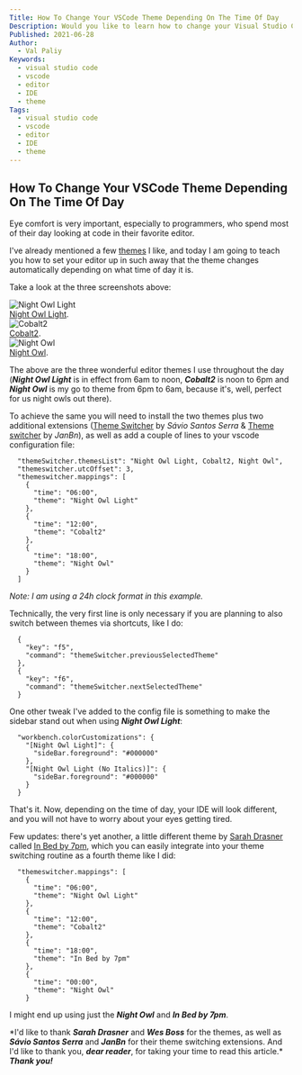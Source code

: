 ```yaml
---
Title: How To Change Your VSCode Theme Depending On The Time Of Day
Description: Would you like to learn how to change your Visual Studio Code theme as time goes by? Read on!
Published: 2021-06-28
Author:
  - Val Paliy
Keywords:
  - visual studio code
  - vscode
  - editor
  - IDE
  - theme
Tags:
  - visual studio code
  - vscode
  - editor
  - IDE
  - theme
---
```


## How To Change Your VSCode Theme Depending On The Time Of Day

Eye comfort is very important, especially to programmers, who spend most of their day looking at code in their favorite editor.

I've already mentioned a few [themes](https://valticus.pro/tags/theme/) I like, and today I am going to teach you how to set your editor up in such away that the theme changes automatically depending on what time of day it is.

Take a look at the three screenshots above:

<div class="align_center" style="height:auto; max-width: 100%; border:none; display:block;">
<img src='/img/theme-morning.png' loading='lazy' alt='Night Owl Light' title='Night Owl Light' class="align_center"><a href="https://marketplace.visualstudio.com/items?itemName=sdras.night-owl"><br />Night Owl Light</a>.</div>

<div class="align_center" style="height:auto; max-width: 100%; border:none; display:block;">
<img src='/img/theme-afternoon.png' loading='lazy' alt='Cobalt2' title='Cobalt2' class="align_center"><a href="https://marketplace.visualstudio.com/items?itemName=wesbos.theme-cobalt2"><br />Cobalt2</a>.</div>

<div class="align_center" style="height:auto; max-width: 100%; border:none; display:block;">
<img src='/img/theme-night.png' loading='lazy' alt='Night Owl' title='Night Owl' class="align_center"><a href="https://marketplace.visualstudio.com/items?itemName=sdras.night-owl"><br />Night Owl</a>.</div>

The above are the three wonderful editor themes I use throughout the day (**_Night Owl Light_** is in effect from 6am to noon, **_Cobalt2_** is noon to 6pm and **_Night Owl_** is my go to theme from 6pm to 6am, because it's, well, perfect for us night owls out there).

To achieve the same you will need to install the two themes plus two additional extensions ([Theme Switcher](https://marketplace.visualstudio.com/items?itemName=savioserra.theme-switcher) by _Sávio Santos Serra_ & [Theme switcher](https://marketplace.visualstudio.com/items?itemName=JanBn.vscode-theme-switcher) by _JanBn_), as well as add a couple of lines to your vscode configuration file:

```
  "themeSwitcher.themesList": "Night Owl Light, Cobalt2, Night Owl",
  "themeswitcher.utcOffset": 3,
  "themeswitcher.mappings": [
    {
      "time": "06:00",
      "theme": "Night Owl Light"
    },
    {
      "time": "12:00",
      "theme": "Cobalt2"
    },
    {
      "time": "18:00",
      "theme": "Night Owl"
    }
  ]
```

_Note: I am using a 24h clock format in this example._

Technically, the very first line is only necessary if you are planning to also switch between themes via shortcuts, like I do:

```
  {
    "key": "f5",
    "command": "themeSwitcher.previousSelectedTheme"
  },
  {
    "key": "f6",
    "command": "themeSwitcher.nextSelectedTheme"
  }

```

One other tweak I've added to the config file is something to make the sidebar stand out when using **_Night Owl Light_**:

```
  "workbench.colorCustomizations": {
    "[Night Owl Light]": {
      "sideBar.foreground": "#000000"
    },
    "[Night Owl Light (No Italics)]": {
      "sideBar.foreground": "#000000"
    }
  }
```

That's it. Now, depending on the time of day, your IDE will look different, and you will not have to worry about your eyes getting tired.

Few updates: there's yet another, a little different theme by [Sarah Drasner](https://sarahdrasnerdesign.com/) called [In Bed by 7pm](https://marketplace.visualstudio.com/items?itemName=sdras.inbedby7pm), which you can easily integrate into your theme switching routine as a fourth theme like I did:

```
  "themeswitcher.mappings": [
    {
      "time": "06:00",
      "theme": "Night Owl Light"
    },
    {
      "time": "12:00",
      "theme": "Cobalt2"
    },
    {
      "time": "18:00",
      "theme": "In Bed by 7pm"
    },
    {
      "time": "00:00",
      "theme": "Night Owl"
    }
```

I might end up using just the **_Night Owl_** and **_In Bed by 7pm_**.

\*I'd like to thank **_Sarah Drasner_** and **_Wes Boss_** for the themes, as well as **_Sávio Santos Serra_** and **_JanBn_** for their theme switching extensions. And I'd like to thank you, **_dear reader_**, for taking your time to read this article.\* **_Thank you!_**
